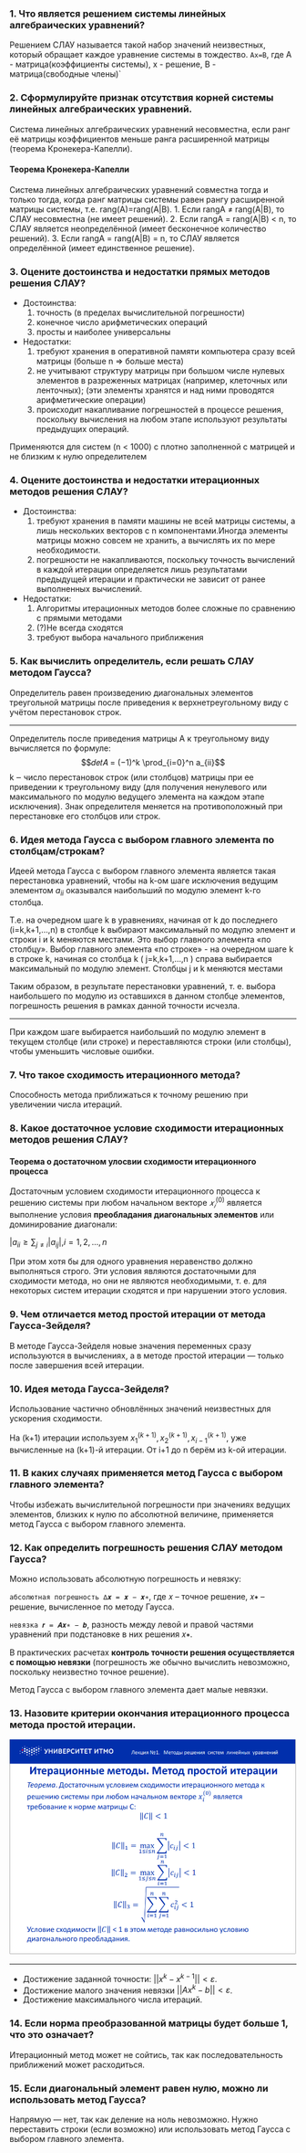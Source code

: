 ### 1. Что является решением системы линейных алгебраических уравнений?
Решением СЛАУ называется такой набор значений неизвестных, который обращает каждое уравнение системы в тождество.
`Ax=B`, где A - матрица(коэффициенты системы), x - решение, B - матрица(свободные члены)`
### 2. Сформулируйте признак отсутствия корней системы линейных алгебраических уравнений.
Система линейных алгебраических уравнений несовместна, если ранг её матрицы коэффициентов меньше ранга расширенной матрицы (теорема Кронекера-Капелли).

#### Теорема Кронекера-Капелли

Система линейных алгебраических уравнений совместна тогда
и только тогда, когда ранг матрицы системы равен рангу
расширенной матрицы системы, т.е. rang(A)=rang(A|В).
    1. Если rangA ≠ rang(A|В), то СЛАУ несовместна (не имеет
решений).
    2. Если rangA = rang(A|В) < n, то СЛАУ является неопределённой
(имеет бесконечное количество решений).
    3. Если rangA = rang(A|В) = n, то СЛАУ является определённой
(имеет единственное решение).

### 3. Оцените достоинства и недостатки прямых методов решения СЛАУ?
 - Достоинства:
    1. точность (в пределах вычислительной погрешности)
    2. конечное число арифметических операций
    3. просты и наиболее универсальны
 - Недостатки:
    1. требуют хранения в оперативной памяти компьютера сразу
всей матрицы (больше n => больше места)
    2. не учитывают структуру матрицы при большом числе
нулевых элементов в разреженных матрицах (например,
клеточных или ленточных); (эти элементы хранятся и над ними проводятся арифметические операции)
    3. происходит накапливание погрешностей в процессе
решения, поскольку вычисления на любом этапе
используют результаты предыдущих операций.

Применяются для систем (n < 1000) с плотно заполненной с
матрицей и не близким к нулю определителем
### 4. Оцените достоинства и недостатки итерационных методов решения СЛАУ?
 - Достоинства:
    1. требуют хранения в памяти машины не всей матрицы системы, а лишь нескольких векторов с n компонентами.Иногда элементы матрицы можно совсем не хранить, а вычислять их по мере необходимости.
    2. погрешности не накапливаются, поскольку точность вычислений в каждой итерации определяется лишь результатами предыдущей итерации и практически не зависит от ранее выполненных вычислений.
 - Недостатки:
    1. Алгоритмы итерационных методов более сложные по сравнению с прямыми методами
    2. (?)Не всегда сходятся
    3. требуют выбора начального приближения
### 5. Как вычислить определитель, если решать СЛАУ методом Гаусса?
Определитель равен произведению диагональных элементов треугольной матрицы после приведения к верхнетреугольному виду с учётом перестановок строк.
___
Определитель после приведения матрицы А к треугольному
виду вычисляется по формуле:
$$𝑑𝑒𝑡𝐴 = (−1)^k \prod_{i=0}^n a_{ii}$$
k ‒ число перестановок строк (или столбцов) матрицы при ее
приведении к треугольному виду (для получения ненулевого
или максимального по модулю ведущего элемента на
каждом этапе исключения).
Знак определителя меняется на противоположный при
перестановке его столбцов или строк.
### 6. Идея метода Гаусса с выбором главного элемента по столбцам/строкам?
Идеей метода Гаусса с выбором главного элемента является такая
перестановка уравнений, чтобы на k-ом шаге исключения ведущим
элементом $a_{ii}$ оказывался наибольший по модулю элемент k-го столбца.

Т.е. на очередном шаге k в уравнениях, начиная от k до последнего (i=k,k+1,…,n) в столбце k выбирают максимальный по модулю элемент и строки i и k меняются местами. Это выбор главного элемента «по столбцу».
Выбор главного элемента «по строке» - на очередном шаге k в строке k, начиная со столбца k ( j=k,k+1,…,n ) справа выбирается максимальный по модулю элемент. Столбцы j и k меняются местами

Таким образом, в результате перестановки уравнений, т. е. выбора
наибольшего по модулю из оставшихся в данном столбце элементов,
погрешность решения в рамках данной точности исчезла.
___
При каждом шаге выбирается наибольший по модулю элемент в текущем столбце (или строке) и переставляются строки (или столбцы), чтобы уменьшить числовые ошибки.
### 7. Что такое сходимость итерационного метода?
Способность метода приближаться к точному решению при увеличении числа итераций.
### 8. Какое достаточное условие сходимости итерационных методов решения СЛАУ?

#### Теорема о достаточном улосвии сходимости итерационного процесса

Достаточным условием сходимости итерационного процесса к решению системы при любом начальном векторе $𝑥_𝑖^{(0)}$ является выполнение условия **преобладания диагональных элементов** или доминирование диагонали:

$|a_{ii} \geq \sum_{j\neq i}|a_{ij}|, i = 1,2,...,n$

При этом хотя бы для одного уравнения неравенство должно выполняться строго.
Эти условия являются достаточными для сходимости метода, но они не являются необходимыми, т. е. для некоторых систем итерации сходятся и при нарушении этого условия.

### 9. Чем отличается метод простой итерации от метода Гаусса-Зейделя?
В методе Гаусса-Зейделя новые значения переменных сразу используются в вычислениях, а в методе простой итерации — только после завершения всей итерации.
### 10. Идея метода Гаусса-Зейделя?
Использование частично обновлённых значений неизвестных для ускорения сходимости.

На (k+1) итерации используем $x_1^{(k+1)}, x_2^{(k+1)}, x_{i-1}^{(k+1)}$, уже вычисленные на (k+1)-й итерации.
От i+1 до n берём из k-ой итерации.
### 11. В каких случаях применяется метод Гаусса с выбором главного элемента?
Чтобы избежать вычислительной погрешности при значениях ведущих элементов, близких к нулю по абсолютной величине, применяется метод Гаусса с выбором главного элемента.
### 12. Как определить погрешность решения СЛАУ методом Гаусса?
Можно использовать абсолютную погрешность и невязку:

`абсолютная погрешность ∆𝒙 = 𝒙 − 𝒙∗`,
где 𝑥 – точное решение, 𝑥∗ – решение, вычисленное по методу Гаусса.

`невязка 𝒓 = 𝑨𝒙∗ − 𝒃`,
разность между левой и правой частями уравнений при подстановке в них
решения 𝑥∗.

В практических расчетах **контроль точности решения осуществляется с помощью невязки** (погрешность же обычно вычислить невозможно, поскольку неизвестно точное решение).

Метод Гаусса с выбором главного элемента дает малые невязки.
### 13. Назовите критерии окончания итерационного процесса метода простой итерации.
![критерии](https://github.com/quwiier/4_computional_mathematics/blob/master/labs/lab1/docs/pic_1.png?raw=true)
___
 - Достижение заданной точности: $||x^k - x^{k-1}|| < ε$.
 - Достижение малого значения невязки $||Ax^k - b|| < ε$.
 - Достижение максимального числа итераций.
### 14. Если норма преобразованной матрицы будет больше 1, что это означает?
Итерационный метод может не сойтись, так как последовательность приближений может расходиться.
### 15. Если диагональный элемент равен нулю, можно ли использовать метод Гаусса?
Напрямую — нет, так как деление на ноль невозможно. Нужно переставить строки (если возможно) или использовать метод Гаусса с выбором главного элемента.
